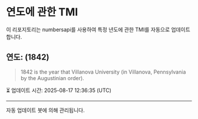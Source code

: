 
# 연도에 관한 TMI

이 리포지토리는 numbersapi를 사용하여 특정 년도에 관한 TMI를 자동으로 업데이트합니다.

## 연도: (1842)
> 1842 is the year that Villanova University (in Villanova, Pennsylvania by the Augustinian order).

⏳ 업데이트 시간: 2025-08-17 12:36:35 (UTC)

---
자동 업데이트 봇에 의해 관리됩니다.
